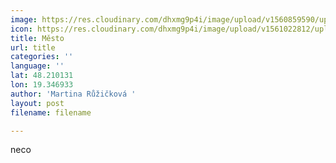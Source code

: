 ```yaml
---
image: https://res.cloudinary.com/dhxmg9p4i/image/upload/v1560859590/uploads/bcaa-1.png
icon: https://res.cloudinary.com/dhxmg9p4i/image/upload/v1561022812/uploads/icon-clock.jpg
title: Město
url: title
categories: ''
language: ''
lat: 48.210131
lon: 19.346933
author: 'Martina Růžičková '
layout: post
filename: filename

---
```

neco